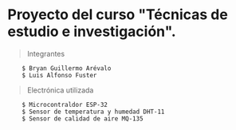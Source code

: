 # Proyecto del curso "Técnicas de estudio e investigación".

> Integrantes
```
    $ Bryan Guillermo Arévalo
    $ Luis Alfonso Fuster
```

> Electrónica utilizada
```
    $ Microcontraldor ESP-32
    $ Sensor de temperatura y humedad DHT-11
    $ Sensor de calidad de aire MQ-135
```

